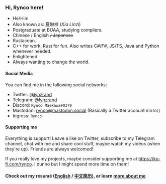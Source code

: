 ### Hi, Rynco here!

- He/Him
- Also known as: 夏琳梓 (_Xia Linzi_)
- Postgraduate at BUAA, studying compilers.
- Chinese / English ~~/ Japanese~~
- Rustacean.
- C++ for work, Rust for fun. Also writes C#/F#, JS/TS, Java and Python whenever needed.
- Enlightened.
- Always wanting to change the world.

#### Social Media

You can find me in the following social networks:

- Twitter: [@lynzrand](https://twitter.com/lynzrand)
- Telegram: [@lynzrand](https://t.me/lynzrand)
- Discord: `Rynco Maekawa#0379`
- Mastodon: [rynco@mastodon.social](https://mastodon.social/web/@rynco) (Basically a Twitter account mirror)
- Ingress: `Rynco`

#### Supporting me

Everything is support! Leave a like on Twitter, subscribe to my Telegram channel, chat with me and share cool stuff, maybe watch my videos (when they're up). Friends are always welcomed!

If you really love my projects, maybe consider supporting me at <https://ko-fi.com/rynco>. I dunno but I might spend more time on them!

#### Check out my resumé ([English][resume-en] / [中文简历][resume-zh]), or learn [more about me](about.md)

[resume-en]: https://github.com/lynzrand/lynzrand/releases/download/resume-0.2/resume-en.pdf
[resume-zh]: https://github.com/lynzrand/lynzrand/releases/download/resume-0.2/resume.pdf

